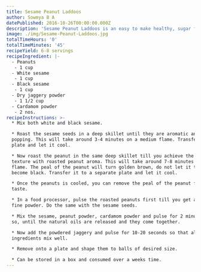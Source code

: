 ```yaml
---
title: Sesame Peanut Laddoos
author: Sowmya B A
datePublished: 2016-10-26T00:00:00.000Z
description: 'Sesame Peanut Laddoos is an easy to make healthy, sugar free sweet.'
image: ./img/Sesame-Peanut-Laddoos.jpg
totalTimeHours: '0'
totalTimeMinutes: '45'
recipeYield: 6-8 servings
recipeIngredient: |-
  - Peanuts
   - 1 cup
  - White sesame
   - 1 cup
  - Black sesame
   - 1 cup
  - Dry jaggery powder
   - 1 1/2 cup
  - Cardamom powder
   - 2 nos.
recipeInstructions: >-
  * Mix both white and black sesame.

  * Roast the sesame seeds in a deep skillet until they are aromatic and start
  popping. This will take around 3-4 minutes on a medium flame. Transfer it to a
  plate and let it cool.

  * Now roast the peanut in the same deep skillet till you achieve the crisp
  texture with roasted peanut aroma. This will take around 7-8 minutes on medium
  flame. The peal of the peanut will turn golden brown, do not let it tar and
  become black. Transfer it to a separate plate and let it cool.

  * Once the peanuts is cooled, you can remove the peal of the peanut for better
  taste.

  * In a food processor, pulse the roasted peanuts first till you get an almost
  fine powder. Do the same with the sesame seeds.

  * Mix the sesame, peanut powder, cardamom powder and pulse for 2 minutes or
  so, until the natural oils are released and they come together.

  * Now add the powdered jaggery and pulse for 10-20 seconds so that all the
  ingredients mix well.

  * Remove onto a plate and shape them to balls of desired size.

  * Can be stored in a box and consumed over a weeks time.
---
```




